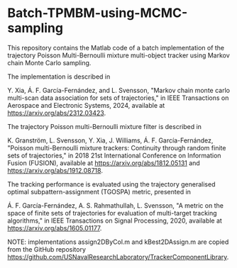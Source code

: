 # Batch-TPMBM-using-MCMC-sampling
This repository contains the Matlab code of a batch implementation of the trajectory Poisson Multi-Bernoulli mixture multi-object tracker using Markov chain Monte Carlo sampling.

The implementation is described in 

Y. Xia, Á. F. García-Fernández, and L. Svensson, "Markov chain monte carlo multi-scan data association for sets of trajectories," in IEEE Transactions on Aerospace and Electronic Systems, 2024, available at https://arxiv.org/abs/2312.03423.

The trajectory Poisson multi-Bernoulli mixture filter is described in

K. Granström, L. Svensson, Y. Xia, J. Williams, Á. F. García-Fernández, "Poisson multi-Bernoulli mixture trackers: Continuity through random finite sets of trajectories," in 2018 21st International Conference on Information Fusion (FUSION), available at https://arxiv.org/abs/1812.05131 and https://arxiv.org/abs/1912.08718.

The tracking performance is evaluated using the trajectory generalised optimal subpattern-assignment (TGOSPA) metric, presented in

Á. F. García-Fernández, A. S. Rahmathullah, L. Svensson, "A metric on the space of finite sets of trajectories for evaluation of multi-target tracking algorithms," in IEEE Transactions on Signal Processing, 2020, available at https://arxiv.org/abs/1605.01177.

NOTE: implementations assign2DByCol.m and kBest2DAssign.m are copied from the GitHub repository https://github.com/USNavalResearchLaboratory/TrackerComponentLibrary.
